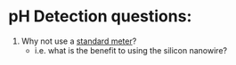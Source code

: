 # pH Detection questions:
1. Why not use a [standard meter](http://www.ecy.wa.gov/programs/wq/plants/management/joysmanual/4ph.html)?
	- i.e. what is the benefit to using the silicon nanowire? 

